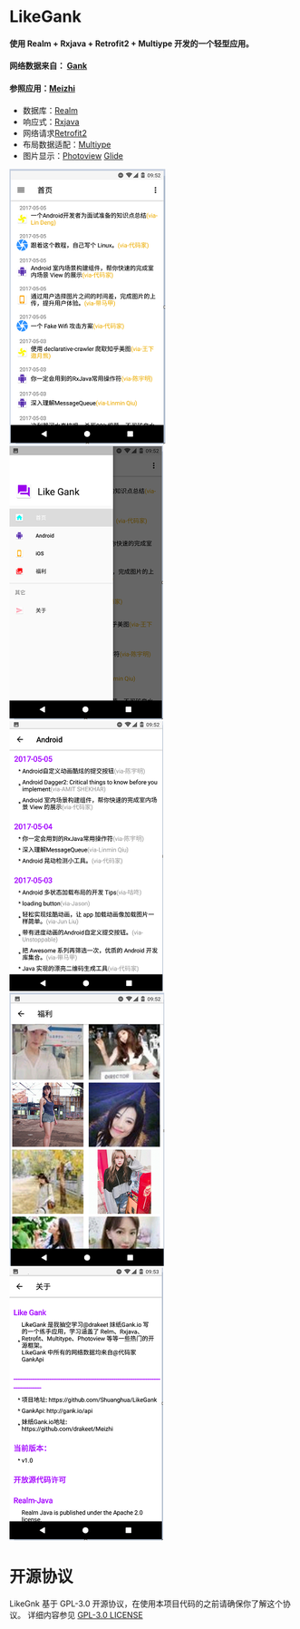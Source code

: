 # LikeGank
#### 使用 Realm + Rxjava + Retrofit2 + Multiype 开发的一个轻型应用。 
#### 网络数据来自： [Gank]( http://gank.io/ "Gank")
#### 参照应用：[Meizhi](https://github.com/drakeet/Meizhi "Meizhi")

- 数据库：[Realm](https://github.com/realm/realm-java "Realm") 
- 响应式：[Rxjava](https://github.com/ReactiveX/RxJava "Rxjava")
- 网络请求[Retrofit2](https://github.com/square/retrofit "Retrofit2") 
- 布局数据适配：[Multiype](https://github.com/drakeet/MultiType "Multiype") 
- 图片显示：[Photoview](https://github.com/chrisbanes/PhotoView "Photoview") [Glide](https://github.com/bumptech/glide "Glide")

[![](https://github.com/Shuanghua/LikeGank/blob/master/art/1.png)](https://github.com/Shuanghua/LikeGank/blob/master/art/1.png)[![](https://github.com/Shuanghua/LikeGank/blob/master/art/2.png)](https://github.com/Shuanghua/LikeGank/blob/master/art/2.png)[![](https://github.com/Shuanghua/LikeGank/blob/master/art/3.png)](https://github.com/Shuanghua/LikeGank/blob/master/art/3.png)[![](https://github.com/Shuanghua/LikeGank/blob/master/art/4.png)](https://github.com/Shuanghua/LikeGank/blob/master/art/4.png)[![](https://github.com/Shuanghua/LikeGank/blob/master/art/5.png)](https://github.com/Shuanghua/LikeGank/blob/master/art/5.png)


# 开源协议
LikeGnk 基于 GPL-3.0 开源协议，在使用本项目代码的之前请确保你了解这个协议。 详细内容参见 [GPL-3.0 LICENSE](https://github.com/Shuanghua/LikeGank/blob/master/LICENSE "GPL-3.0 LICENSE")
